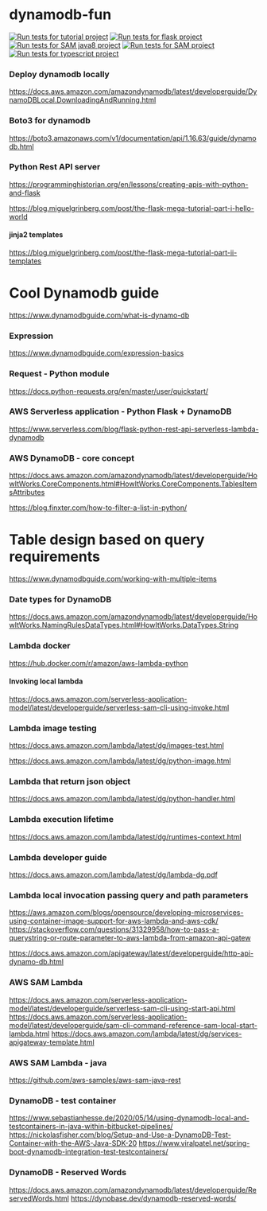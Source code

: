 # dynamodb-fun

[![Run tests for tutorial project](https://github.com/starnowski/dynamodb-fun/actions/workflows/tutorial.yml/badge.svg)](https://github.com/starnowski/dynamodb-fun/actions/workflows/tutorial.yml)
[![Run tests for flask project](https://github.com/starnowski/dynamodb-fun/actions/workflows/flaskapp.yml/badge.svg)](https://github.com/starnowski/dynamodb-fun/actions/workflows/flaskapp.yml)
[![Run tests for SAM java8 project](https://github.com/starnowski/dynamodb-fun/actions/workflows/sam_app_java8.yml/badge.svg)](https://github.com/starnowski/dynamodb-fun/actions/workflows/sam_app_java8.yml)
[![Run tests for SAM project](https://github.com/starnowski/dynamodb-fun/actions/workflows/sam.yml/badge.svg)](https://github.com/starnowski/dynamodb-fun/actions/workflows/sam.yml)
[![Run tests for typescript project](https://github.com/starnowski/dynamodb-fun/actions/workflows/typescript_dynamodb.yml/badge.svg)](https://github.com/starnowski/dynamodb-fun/actions/workflows/typescript_dynamodb.yml)

### Deploy dynamodb locally
https://docs.aws.amazon.com/amazondynamodb/latest/developerguide/DynamoDBLocal.DownloadingAndRunning.html

### Boto3 for dynamodb
https://boto3.amazonaws.com/v1/documentation/api/1.16.63/guide/dynamodb.html

### Python Rest API server
https://programminghistorian.org/en/lessons/creating-apis-with-python-and-flask

https://blog.miguelgrinberg.com/post/the-flask-mega-tutorial-part-i-hello-world

#### jinja2 templates
https://blog.miguelgrinberg.com/post/the-flask-mega-tutorial-part-ii-templates


# Cool Dynamodb guide
https://www.dynamodbguide.com/what-is-dynamo-db
### Expression
https://www.dynamodbguide.com/expression-basics


### Request - Python module
https://docs.python-requests.org/en/master/user/quickstart/


### AWS Serverless application - Python Flask + DynamoDB
https://www.serverless.com/blog/flask-python-rest-api-serverless-lambda-dynamodb


### AWS DynamoDB - core concept
https://docs.aws.amazon.com/amazondynamodb/latest/developerguide/HowItWorks.CoreComponents.html#HowItWorks.CoreComponents.TablesItemsAttributes


https://blog.finxter.com/how-to-filter-a-list-in-python/





# Table design based on query requirements
https://www.dynamodbguide.com/working-with-multiple-items

### Date types for DynamoDB
https://docs.aws.amazon.com/amazondynamodb/latest/developerguide/HowItWorks.NamingRulesDataTypes.html#HowItWorks.DataTypes.String


### Lambda docker
https://hub.docker.com/r/amazon/aws-lambda-python
#### Invoking local lambda
https://docs.aws.amazon.com/serverless-application-model/latest/developerguide/serverless-sam-cli-using-invoke.html

### Lambda image testing
https://docs.aws.amazon.com/lambda/latest/dg/images-test.html

https://docs.aws.amazon.com/lambda/latest/dg/python-image.html

### Lambda that return json object
https://docs.aws.amazon.com/lambda/latest/dg/python-handler.html

### Lambda execution lifetime 
https://docs.aws.amazon.com/lambda/latest/dg/runtimes-context.html

### Lambda developer guide
https://docs.aws.amazon.com/lambda/latest/dg/lambda-dg.pdf

### Lambda local invocation passing query and path parameters
https://aws.amazon.com/blogs/opensource/developing-microservices-using-container-image-support-for-aws-lambda-and-aws-cdk/
https://stackoverflow.com/questions/31329958/how-to-pass-a-querystring-or-route-parameter-to-aws-lambda-from-amazon-api-gatew

https://docs.aws.amazon.com/apigateway/latest/developerguide/http-api-dynamo-db.html

### AWS SAM Lambda
https://docs.aws.amazon.com/serverless-application-model/latest/developerguide/serverless-sam-cli-using-start-api.html
https://docs.aws.amazon.com/serverless-application-model/latest/developerguide/sam-cli-command-reference-sam-local-start-lambda.html
https://docs.aws.amazon.com/lambda/latest/dg/services-apigateway-template.html

### AWS SAM Lambda - java
https://github.com/aws-samples/aws-sam-java-rest

### DynamoDB - test container
https://www.sebastianhesse.de/2020/05/14/using-dynamodb-local-and-testcontainers-in-java-within-bitbucket-pipelines/
https://nickolasfisher.com/blog/Setup-and-Use-a-DynamoDB-Test-Container-with-the-AWS-Java-SDK-20
https://www.viralpatel.net/spring-boot-dynamodb-integration-test-testcontainers/

### DynamoDB - Reserved Words
https://docs.aws.amazon.com/amazondynamodb/latest/developerguide/ReservedWords.html
https://dynobase.dev/dynamodb-reserved-words/
